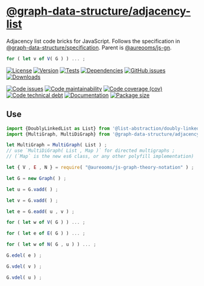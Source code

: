 [@graph-data-structure/adjacency-list](https://graph-data-structure.github.io/adjacency-list)
==

Adjacency list code bricks for JavaScript.
Follows the specification in
[@graph-data-structure/specification](https://github.com/graph-data-structure/specification).
Parent is [@aureooms/js-gn](https://github.com/make-github-pseudonymous-again/js-gn).

```js
for ( let v of V( G ) ) ... ;
```

[![License](https://img.shields.io/github/license/graph-data-structure/adjacency-list.svg)](https://raw.githubusercontent.com/graph-data-structure/adjacency-list/main/LICENSE)
[![Version](https://img.shields.io/npm/v/@graph-data-structure/adjacency-list.svg)](https://www.npmjs.org/package/@graph-data-structure/adjacency-list)
[![Tests](https://img.shields.io/github/workflow/status/graph-data-structure/adjacency-list/ci?event=push&label=tests)](https://github.com/graph-data-structure/adjacency-list/actions/workflows/ci.yml?query=branch:main)
[![Dependencies](https://img.shields.io/librariesio/github/graph-data-structure/adjacency-list.svg)](https://github.com/graph-data-structure/adjacency-list/network/dependencies)
[![GitHub issues](https://img.shields.io/github/issues/graph-data-structure/adjacency-list.svg)](https://github.com/graph-data-structure/adjacency-list/issues)
[![Downloads](https://img.shields.io/npm/dm/@graph-data-structure/adjacency-list.svg)](https://www.npmjs.org/package/@graph-data-structure/adjacency-list)

[![Code issues](https://img.shields.io/codeclimate/issues/graph-data-structure/adjacency-list.svg)](https://codeclimate.com/github/graph-data-structure/adjacency-list/issues)
[![Code maintainability](https://img.shields.io/codeclimate/maintainability/graph-data-structure/adjacency-list.svg)](https://codeclimate.com/github/graph-data-structure/adjacency-list/trends/churn)
[![Code coverage (cov)](https://img.shields.io/codecov/c/gh/graph-data-structure/adjacency-list/main.svg)](https://codecov.io/gh/graph-data-structure/adjacency-list)
[![Code technical debt](https://img.shields.io/codeclimate/tech-debt/graph-data-structure/adjacency-list.svg)](https://codeclimate.com/github/graph-data-structure/adjacency-list/trends/technical_debt)
[![Documentation](https://graph-data-structure.github.io/adjacency-list/badge.svg)](https://graph-data-structure.github.io/adjacency-list/source.html)
[![Package size](https://img.shields.io/bundlephobia/minzip/@graph-data-structure/adjacency-list)](https://bundlephobia.com/result?p=@graph-data-structure/adjacency-list)


## Use


```js
import {DoublyLinkedList as List} from '@list-abstraction/doubly-linked-list';
import {MultiGraph, MultiDiGraph} from '@graph-data-structure/adjacency-list';

let MultiGraph = MultiGraph( List ) ;
// use `MultiDiGraph( List , Map )` for directed multigraphs ;
// (`Map` is the new es6 class, or any other polyfill implementation)

let { V , E , N } = require( "@aureooms/js-graph-theory-notation" ) ;

let G = new Graph( ) ;

let u = G.vadd( ) ;

let v = G.vadd( ) ;

let e = G.eadd( u , v ) ;

for ( let w of V( G ) ) ... ;

for ( let e of E( G ) ) ... ;

for ( let w of N( G , u ) ) ... ;

G.edel( e ) ;

G.vdel( v ) ;

G.vdel( u ) ;
```
